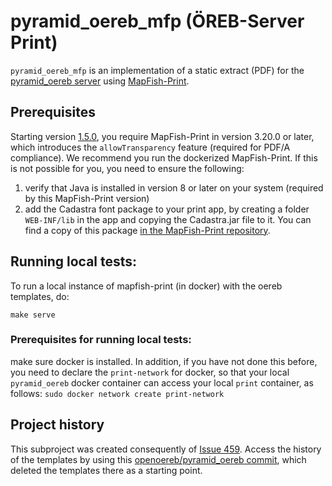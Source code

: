 # pyramid_oereb_mfp (ÖREB-Server Print)

``pyramid_oereb_mfp`` is an implementation of a static extract (PDF) for
the [pyramid_oereb server](https://github.com/openoereb/pyramid_oereb)
using [MapFish-Print](https://github.com/mapfish/mapfish-print>).

## Prerequisites
Starting version [1.5.0](https://github.com/openoereb/pyramid_oereb_mfp/releases/tag/v1.5.0),
you require MapFish-Print in version 3.20.0 or later, which introduces the ``allowTransparency``
feature (required for PDF/A compliance).
We recommend you run the dockerized MapFish-Print. If this is not possible for you, you need to
ensure the following:

1. verify that Java is installed in version 8 or later on your system (required by this MapFish-Print version)
2. add the Cadastra font package to your print app, by creating a folder ``WEB-INF/lib`` in the app
  and copying the Cadastra.jar file to it. 
You can find a copy of this package 
[in the MapFish-Print repository](https://github.com/mapfish/mapfish-print/tree/master/core/docker/usr/local/tomcat/webapps/ROOT/WEB-INF/lib).

## Running local tests:
To run a local instance of mapfish-print (in docker) with the oereb templates, do:

``make serve``

### Prerequisites for running local tests: 
make sure docker is installed. In addition, if you have not done
this before, you need to declare the ``print-network`` for docker,
so that your local ``pyramid_oereb`` docker container can access
your local ``print`` container, as follows: 
``sudo docker network create print-network``

## Project history
This subproject was created consequently of
[Issue 459](https://github.com/openoereb/pyramid_oereb/issues/459).
Access the history of the templates by using this 
[openoereb/pyramid_oereb commit](https://github.com/openoereb/pyramid_oereb/commit/352970f3504385a462797dab7de30fd00896b922),
which deleted the templates there as a starting point.
